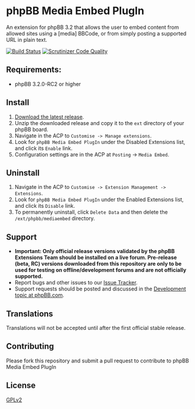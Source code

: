 # phpBB Media Embed PlugIn

An extension for phpBB 3.2 that allows the user to embed content from allowed sites using a [media] BBCode, or from simply posting a supported URL in plain text.

[![Build Status](https://travis-ci.org/phpbb-extensions/mediaembed.svg?branch=master)](https://travis-ci.org/phpbb-extensions/mediaembed)
[![Scrutinizer Code Quality](https://scrutinizer-ci.com/g/phpbb-extensions/mediaembed/badges/quality-score.png?b=master)](https://scrutinizer-ci.com/g/phpbb-extensions/mediaembed/?branch=master)

## Requirements:

* phpBB 3.2.0-RC2 or higher

## Install

1. [Download the latest release](https://github.com/phpbb-extensions/mediaembed/releases).
2. Unzip the downloaded release and copy it to the `ext` directory of your phpBB board.
3. Navigate in the ACP to `Customise -> Manage extensions`.
4. Look for `phpBB Media Embed PlugIn` under the Disabled Extensions list, and click its `Enable` link.
5. Configuration settings are in the ACP at `Posting` -> `Media Embed`.

## Uninstall

1. Navigate in the ACP to `Customise -> Extension Management -> Extensions`.
2. Look for `phpBB Media Embed PlugIn` under the Enabled Extensions list, and click its `Disable` link.
3. To permanently uninstall, click `Delete Data` and then delete the `/ext/phpbb/mediaembed` directory.

## Support

* **Important: Only official release versions validated by the phpBB Extensions Team should be installed on a live forum. Pre-release (beta, RC) versions downloaded from this repository are only to be used for testing on offline/development forums and are not officially supported.**
* Report bugs and other issues to our [Issue Tracker](https://github.com/phpbb-extensions/mediaembed/issues).
* Support requests should be posted and discussed in the [Development topic at phpBB.com](https://www.phpbb.com/community/viewtopic.php?f=456&t=2386631).

## Translations

Translations will not be accepted until after the first official stable release.

## Contributing

Please fork this repository and submit a pull request to contribute to phpBB Media Embed PlugIn

## License

[GPLv2](license.txt)
